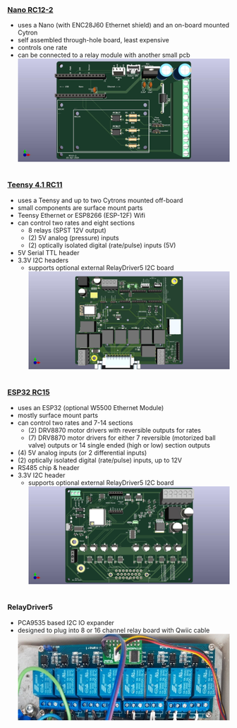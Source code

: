### [Nano RC12-2](Nano/RC12-2)
- uses a Nano (with ENC28J60 Ethernet shield) and an on-board mounted Cytron
- self assembled through-hole board, least expensive
- controls one rate
- can be connected to a relay module with another small pcb
![Nano-RC12 photo](Nano/RC12-2/RC12-2.jpg)

#
### [Teensy 4.1 RC11](Teensy/RC11_PCB)
- uses a Teensy and up to two Cytrons mounted off-board
- small components are surface mount parts
- Teensy Ethernet or ESP8266 (ESP-12F) Wifi
- can control two rates and eight sections
	- 8 relays (SPST 12V output)
	- (2) 5V analog (pressure) inputs
	- (2) optically isolated digital (rate/pulse) inputs (5V)
- 5V Serial TTL header
- 3.3V I2C headers
	- supports optional external RelayDriver5 I2C board
![Teensy-RC11 photo](Teensy/RC11_PCB/PCB/RC11.jpg)

#
### [ESP32 RC15](ESP32/RC15)
- uses an ESP32 (optional W5500 Ethernet Module)
- mostly surface mount parts
- can control two rates and 7-14 sections
	- (2) DRV8870 motor drivers with reversible outputs for rates
	- (7) DRV8870 motor drivers for either 7 reversible (motorized ball valve) outputs or 14 single ended (high or low) section outputs
- (4) 5V analog inputs (or 2 differential inputs)
- (2) optically isolated digital (rate/pulse) inputs, up to 12V
- RS485 chip & header
- 3.3V I2C header
	- supports optional external RelayDriver5 I2C board
![ESP32-RC15](ESP32/RC15/RC15.jpg)

#
### RelayDriver5
- PCA9535 based I2C IO expander
- designed to plug into 8 or 16 channel relay board with Qwiic cable
![RelayDriver5 photo](RelayDriver5/RelayDriver.jpg)
